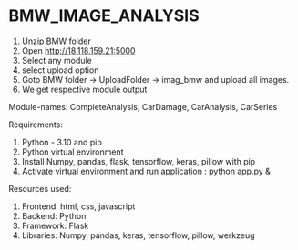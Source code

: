 # BMW_IMAGE_ANALYSIS
1) Unzip BMW folder
2) Open http://18.118.159.21:5000
3) Select any module <Module names>
4) select upload option
5) Goto BMW folder -> UploadFolder -> imag_bmw and upload all images.
6) We get respective module output

Module-names:
CompleteAnalysis, CarDamage, CarAnalysis, CarSeries


Requirements:
1) Python - 3.10 and pip
2) Python virtual environment
3) Install Numpy, pandas, flask, tensorflow, keras, pillow with pip
4) Activate virtual environment and run application : python app.py &

Resources used:
1) Frontend: html, css, javascript
2) Backend: Python
3) Framework: Flask
4) Libraries: Numpy, pandas, keras, tensorflow, pillow, werkzeug

